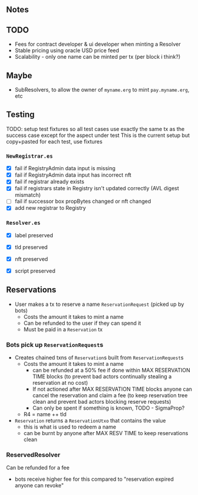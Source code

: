 ## Notes

## TODO

- Fees for contract developer & ui developer when minting a Resolver
- Stable pricing using oracle USD price feed
- Scalability - only one name can be minted per tx (per block i think?)

## Maybe

- SubResolvers, to allow the owner of `myname.erg` to mint `pay.myname.erg`, etc

## Testing

TODO: setup test fixtures so all test cases use exactly the same tx as the success case except for the aspect under test
This is the current setup but copy+pasted for each test, use fixtures

### `NewRegistrar.es`

- [x] fail if RegistryAdmin data input is missing
- [x] fail if RegistryAdmin data input has incorrect nft
- [x] fail if registrar already exists
- [x] fail if registrars state in Registry isn't updated correctly (AVL digest mismatch)
- [ ] fail if successor box propBytes changed or nft changed
- [x] add new registrar to Registry

### `Resolver.es`

- [x] label preserved
- [x] tld preserved
- [x] nft preserved
- [x] script preserved


## Reservations

- User makes a tx to reserve a name `ReservationRequest` (picked up by bots)
    - Costs the amount it takes to mint a name
    - Can be refunded to the user if they can spend it
    - Must be paid in a `Reservation` tx

### Bots pick up `ReservationRequest`s
- Creates chained txns of `Reservation`s built from `ReservationRequest`s
  - Costs the amount it takes to mint a name
    - can be refunded at a 50% fee if done within MAX RESERVATION TIME blocks (to prevent bad actors continually stealing a reservation at no cost)
    - If not actioned after MAX RESERVATION TIME blocks anyone can cancel the reservation and claim a fee (to keep reservation tree clean and prevent bad actors blocking reserve requests)
    - Can only be spent if something is known, TODO - SigmaProp?
  - R4 = name ++ tld
- `Reservation` returns a `ReservationUtxo` that contains the value
  - this is what is used to redeem a name
  - can be burnt by anyone after MAX RESV TIME to keep reservations clean

### ReservedResolver

Can be refunded for a fee
  - bots receive higher fee for this compared to "reservation expired anyone can revoke"